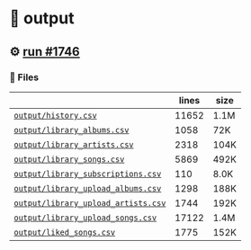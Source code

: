 # 📝  output 

## ⚙️ [run #1746](https://github.com/jwenerd/ytm-dl/actions/runs/9984104262)

### 📁 Files

|                                                                         |lines|size|
|-------------------------------------------------------------------------|-----|----|
|[`output/history.csv` ](output/history.csv)                              |11652|1.1M|
|[`output/library_albums.csv` ](output/library_albums.csv)                |1058 |72K |
|[`output/library_artists.csv` ](output/library_artists.csv)              |2318 |104K|
|[`output/library_songs.csv` ](output/library_songs.csv)                  |5869 |492K|
|[`output/library_subscriptions.csv` ](output/library_subscriptions.csv)  |110  |8.0K|
|[`output/library_upload_albums.csv` ](output/library_upload_albums.csv)  |1298 |188K|
|[`output/library_upload_artists.csv` ](output/library_upload_artists.csv)|1744 |192K|
|[`output/library_upload_songs.csv` ](output/library_upload_songs.csv)    |17122|1.4M|
|[`output/liked_songs.csv` ](output/liked_songs.csv)                      |1775 |152K|